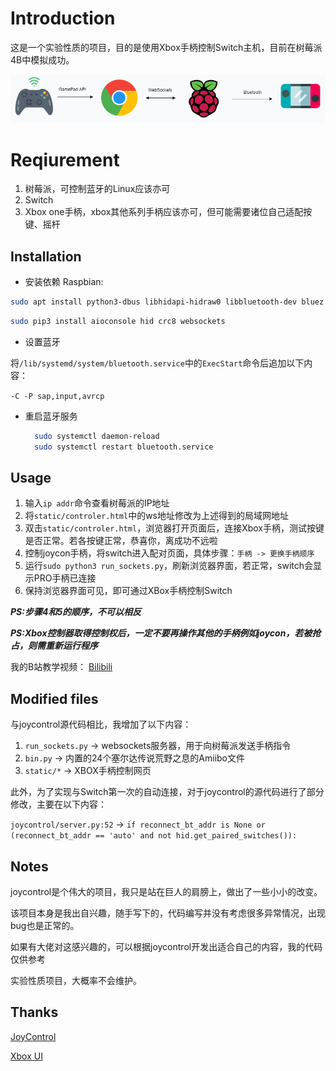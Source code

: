 # Introduction

这是一个实验性质的项目，目的是使用Xbox手柄控制Switch主机，目前在树莓派4B中模拟成功。

![system](./doc/system.png)

# Reqiurement

1. 树莓派，可控制蓝牙的Linux应该亦可
2. Switch
3. Xbox one手柄，xbox其他系列手柄应该亦可，但可能需要诸位自己适配按键、摇杆

## Installation

- 安装依赖
  Raspbian:

```bash
sudo apt install python3-dbus libhidapi-hidraw0 libbluetooth-dev bluez python3 python3-pip
```

```bash
sudo pip3 install aioconsole hid crc8 websockets
```

- 设置蓝牙

将`/lib/systemd/system/bluetooth.service`中的`ExecStart`命令后追加以下内容：

`-C -P sap,input,avrcp`
- 重启蓝牙服务
  ```bash
    sudo systemctl daemon-reload
    sudo systemctl restart bluetooth.service
  ```

## Usage

1. 输入`ip addr`命令查看树莓派的IP地址
2. 将`static/controler.html`中的ws地址修改为上述得到的局域网地址
3. 双击`static/controler.html`，浏览器打开页面后，连接Xbox手柄，测试按键是否正常。若各按键正常，恭喜你，离成功不远啦
4. 控制joycon手柄，将switch进入配对页面，具体步骤：`手柄 -> 更换手柄顺序`
5. 运行`sudo python3 run_sockets.py`，刷新浏览器界面，若正常，switch会显示PRO手柄已连接
6. 保持浏览器界面可见，即可通过XBox手柄控制Switch

***PS:步骤4和5的顺序，不可以相反***

***PS:Xbox控制器取得控制权后，一定不要再操作其他的手柄例如joycon，若被抢占，则需重新运行程序***

我的B站教学视频：
[Bilibili](https://www.bilibili.com/video/BV1t94y117rn/)

## Modified files
与joycontrol源代码相比，我增加了以下内容：
1. `run_sockets.py` -> websockets服务器，用于向树莓派发送手柄指令
2. `bin.py` -> 内置的24个塞尔达传说荒野之息的Amiibo文件
3. `static/*` -> XBOX手柄控制网页

此外，为了实现与Switch第一次的自动连接，对于joycontrol的源代码进行了部分修改，主要在以下内容：

`joycontrol/server.py:52` -> `if reconnect_bt_addr is None or (reconnect_bt_addr == 'auto' and not hid.get_paired_switches()):`


## Notes

joycontrol是个伟大的项目，我只是站在巨人的肩膀上，做出了一些小小的改变。

该项目本身是我出自兴趣，随手写下的，代码编写并没有考虑很多异常情况，出现bug也是正常的。

如果有大佬对这感兴趣的，可以根据joycontrol开发出适合自己的内容，我的代码仅供参考

实验性质项目，大概率不会维护。

## Thanks

[JoyControl](https://github.com/Poohl/joycontrol)

[Xbox UI](https://codepen.io/simeydotme/pen/rNepONX)

